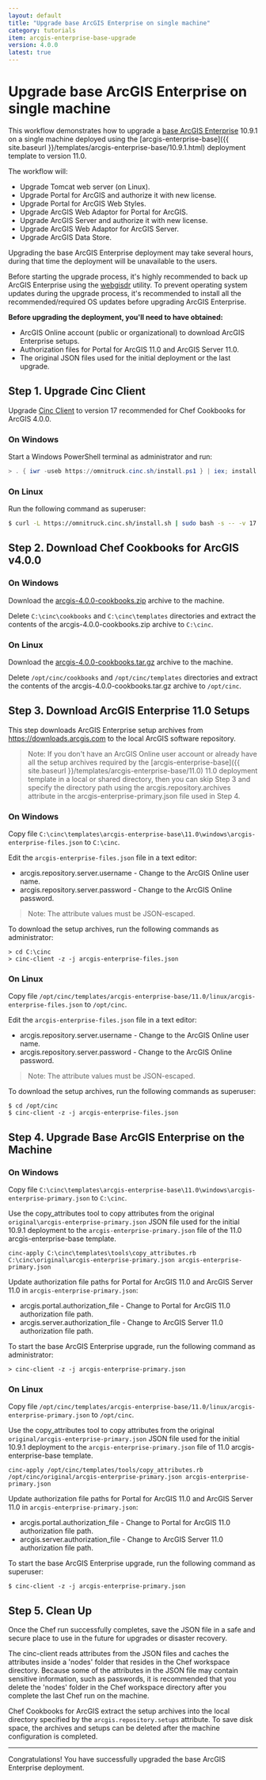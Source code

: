 ```yaml
---
layout: default
title: "Upgrade base ArcGIS Enterprise on single machine"
category: tutorials
item: arcgis-enterprise-base-upgrade
version: 4.0.0
latest: true 
---
```


# Upgrade base ArcGIS Enterprise on single machine

This workflow demonstrates how to upgrade a [base ArcGIS Enterprise](https://enterprise.arcgis.com/en/get-started/latest/windows/base-arcgis-enterprise-deployment.htm) 10.9.1 on a single machine deployed using the [arcgis-enterprise-base]({{ site.baseurl }}/templates/arcgis-enterprise-base/10.9.1.html) deployment template to version 11.0.

The workflow will:

* Upgrade Tomcat web server (on Linux).
* Upgrade Portal for ArcGIS and authorize it with new license.
* Upgrade Portal for ArcGIS Web Styles.
* Upgrade ArcGIS Web Adaptor for Portal for ArcGIS.
* Upgrade ArcGIS Server and authorize it with new license.
* Upgrade ArcGIS Web Adaptor for ArcGIS Server.
* Upgrade ArcGIS Data Store.

Upgrading the base ArcGIS Enterprise deployment may take several hours, during that time the deployment will be unavailable to the users.

Before starting the upgrade process, it's highly recommended to back up ArcGIS Enterprise using the [webgisdr](https://enterprise.arcgis.com/en/portal/latest/administer/windows/create-web-gis-backup.htm) utility. To prevent operating system updates during the upgrade process, it's recommended to install all the recommended/required OS updates before upgrading ArcGIS Enterprise.

**Before upgrading the deployment, you'll need to have obtained:**

* ArcGIS Online account (public or organizational) to download ArcGIS Enterprise setups.
* Authorization files for Portal for ArcGIS 11.0 and ArcGIS Server 11.0.
* The original JSON files used for the initial deployment or the last upgrade.

## Step 1. Upgrade Cinc Client

Upgrade [Cinc Client](https://cinc.sh/start/client/) to version 17 recommended for Chef Cookbooks for ArcGIS 4.0.0.

### On Windows

Start a Windows PowerShell terminal as administrator and run:

```powershell
> . { iwr -useb https://omnitruck.cinc.sh/install.ps1 } | iex; install -version 17
```

### On Linux

Run the following command as superuser:

```bash
$ curl -L https://omnitruck.cinc.sh/install.sh | sudo bash -s -- -v 17
```

## Step 2. Download Chef Cookbooks for ArcGIS v4.0.0

### On Windows

Download the [arcgis-4.0.0-cookbooks.zip](https://github.com/Esri/arcgis-cookbook/releases/tag/v4.0.0) archive to the machine.

Delete `C:\cinc\cookbooks` and `C:\cinc\templates` directories and extract the contents of the arcgis-4.0.0-cookbooks.zip archive to `C:\cinc`.

### On Linux

Download the [arcgis-4.0.0-cookbooks.tar.gz](https://github.com/Esri/arcgis-cookbook/releases/tag/v4.0.0) archive to the machine.

Delete `/opt/cinc/cookbooks` and `/opt/cinc/templates` directories and extract the contents of the arcgis-4.0.0-cookbooks.tar.gz archive to `/opt/cinc`.

## Step 3. Download ArcGIS Enterprise 11.0 Setups

This step downloads ArcGIS Enterprise setup archives from https://downloads.arcgis.com to the local ArcGIS software repository.

> Note: If you don't have an ArcGIS Online user account or already have all the setup archives required by the [arcgis-enterprise-base]({{ site.baseurl }}/templates/arcgis-enterprise-base/11.0) 11.0 deployment template in a local or shared directory, then you can skip Step 3 and specify the directory path using the arcgis.repository.archives attribute in the arcgis-enterprise-primary.json file used in Step 4.

### On Windows

Copy file `C:\cinc\templates\arcgis-enterprise-base\11.0\windows\arcgis-enterprise-files.json` to `C:\cinc`.

Edit the `arcgis-enterprise-files.json` file in a text editor:

* arcgis.repository.server.username - Change to the ArcGIS Online user name.
* arcgis.repository.server.password - Change to the ArcGIS Online password.

> Note: The attribute values must be JSON-escaped.

To download the setup archives, run the following commands as administrator:

```shell
> cd C:\cinc
> cinc-client -z -j arcgis-enterprise-files.json
```

### On Linux

Copy file `/opt/cinc/templates/arcgis-enterprise-base/11.0/linux/arcgis-enterprise-files.json` to `/opt/cinc`.

Edit the `arcgis-enterprise-files.json` file in a text editor:

* arcgis.repository.server.username - Change to the ArcGIS Online user name.
* arcgis.repository.server.password - Change to the ArcGIS Online password.

> Note: The attribute values must be JSON-escaped.

To download the setup archives, run the following commands as superuser:

```shell
$ cd /opt/cinc
$ cinc-client -z -j arcgis-enterprise-files.json
```

## Step 4. Upgrade Base ArcGIS Enterprise on the Machine

### On Windows

Copy file `C:\cinc\templates\arcgis-enterprise-base\11.0\windows\arcgis-enterprise-primary.json` to `C:\cinc`.

Use the copy_attributes tool to copy attributes from the original `original\arcgis-enterprise-primary.json` JSON file used for the initial 10.9.1 deployment to the `arcgis-enterprise-primary.json` file of the 11.0 arcgis-enterprise-base template.

```shell
cinc-apply C:\cinc\templates\tools\copy_attributes.rb C:\cinc\original\arcgis-enterprise-primary.json arcgis-enterprise-primary.json
```

Update authorization file paths for Portal for ArcGIS 11.0 and ArcGIS Server 11.0 in `arcgis-enterprise-primary.json`:

* arcgis.portal.authorization_file - Change to Portal for ArcGIS 11.0 authorization file path.
* arcgis.server.authorization_file - Change to ArcGIS Server 11.0 authorization file path.

To start the base ArcGIS Enterprise upgrade, run the following command as administrator:

```shell
> cinc-client -z -j arcgis-enterprise-primary.json
```

### On Linux

Copy file `/opt/cinc/templates/arcgis-enterprise-base/11.0/linux/arcgis-enterprise-primary.json` to `/opt/cinc`.

Use the copy_attributes tool to copy attributes from the original `original/arcgis-enterprise-primary.json` JSON file used for the initial 10.9.1 deployment to the `arcgis-enterprise-primary.json` file of 11.0 arcgis-enterprise-base template.

```shell
cinc-apply /opt/cinc/templates/tools/copy_attributes.rb /opt/cinc/original/arcgis-enterprise-primary.json arcgis-enterprise-primary.json
```

Update authorization file paths for Portal for ArcGIS 11.0 and ArcGIS Server 11.0 in `arcgis-enterprise-primary.json`:

* arcgis.portal.authorization_file - Change to Portal for ArcGIS 11.0 authorization file path.
* arcgis.server.authorization_file - Change to ArcGIS Server 11.0 authorization file path.

To start the base ArcGIS Enterprise upgrade, run the following command as superuser:

```shell
$ cinc-client -z -j arcgis-enterprise-primary.json
```

## Step 5. Clean Up

Once the Chef run successfully completes, save the JSON file in a safe and secure place to use in the future for upgrades or disaster recovery.

The cinc-client reads attributes from the JSON files and caches the attributes inside a 'nodes' folder that resides in the Chef workspace directory. Because some of the attributes in the JSON file may contain sensitive information, such as passwords, it is recommended that you delete the 'nodes' folder in the Chef workspace directory after you complete the last Chef run on the machine.

Chef Cookbooks for ArcGIS extract the setup archives into the local directory specified by the `arcgis.repository.setups` attribute. To save disk space, the archives and setups can be deleted after the machine configuration is completed.

---

Congratulations! You have successfully upgraded the base ArcGIS Enterprise deployment.
